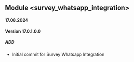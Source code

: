 ## Module <survey_whatsapp_integration>
#### 17.08.2024
#### Version 17.0.1.0.0
##### ADD
- Initial commit for Survey Whatsapp Integration
